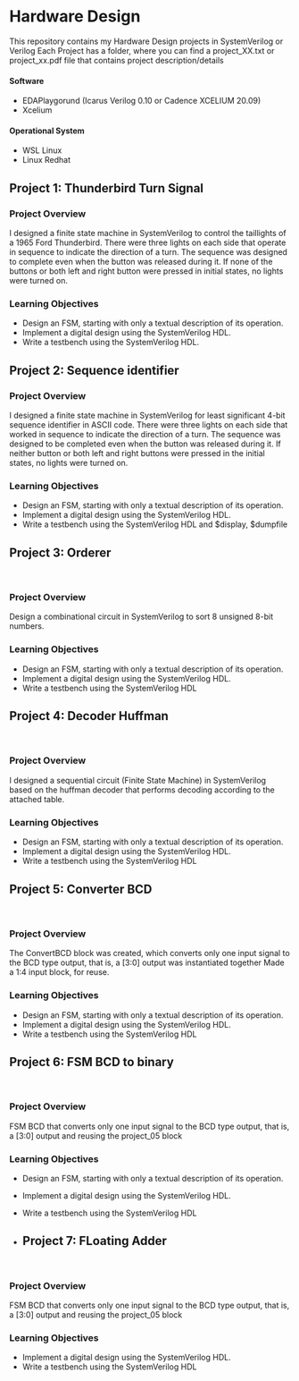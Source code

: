 # Hardware Design
This repository contains my Hardware Design projects in SystemVerilog or Verilog
Each Project has a folder, where you can find a project_XX.txt or project_xx.pdf file that contains project description/details

#### Software
* EDAPlaygorund (Icarus Verilog 0.10 or Cadence XCELIUM 20.09)
* Xcelium 

#### Operational System
* WSL Linux 
* Linux Redhat

## Project 1: Thunderbird Turn Signal

### Project Overview

I designed a finite state machine in SystemVerilog to control the taillights of a 1965 Ford Thunderbird. There were three lights on each side that operate in sequence to indicate the direction of a turn. The sequence was designed to complete even when the button was released during it. If none of the buttons or both left and right button were pressed in initial states, no lights were turned on.

### Learning Objectives
* Design an FSM, starting with only a textual description of its operation.
* Implement a digital design using the SystemVerilog HDL.
* Write a testbench using the SystemVerilog HDL.

## Project 2: Sequence identifier

### Project Overview

I designed a finite state machine in SystemVerilog for least significant 4-bit sequence identifier in ASCII code. There were three lights on each side that worked in sequence to indicate the direction of a turn. The sequence was designed to be completed even when the button was released during it. If neither button or both left and right buttons were pressed in the initial states, no lights were turned on.

### Learning Objectives
* Design an FSM, starting with only a textual description of its operation.
* Implement a digital design using the SystemVerilog HDL.
* Write a testbench using the SystemVerilog HDL and $display, $dumpfile

## Project 3: Orderer
​
### Project Overview

Design a combinational circuit in SystemVerilog to sort 8 unsigned 8-bit numbers.

### Learning Objectives
* Design an FSM, starting with only a textual description of its operation.
* Implement a digital design using the SystemVerilog HDL.
* Write a testbench using the SystemVerilog HDL

## Project 4: Decoder Huffman 
​
### Project Overview

I designed a sequential circuit (Finite State Machine) in SystemVerilog based on the huffman decoder that performs decoding according to the attached table.

### Learning Objectives
* Design an FSM, starting with only a textual description of its operation.
* Implement a digital design using the SystemVerilog HDL.
* Write a testbench using the SystemVerilog HDL

## Project 5: Converter BCD 
​
### Project Overview

The ConvertBCD block was created, which converts only one input signal to the BCD type output, that is, a [3:0] output was instantiated together
Made a 1:4 input block, for reuse.

### Learning Objectives
* Design an FSM, starting with only a textual description of its operation.
* Implement a digital design using the SystemVerilog HDL.
* Write a testbench using the SystemVerilog HDL

## Project 6: FSM BCD to binary
​
### Project Overview

FSM BCD that converts only one input signal to the BCD type output, that is, a [3:0] output and
reusing the project_05 block

### Learning Objectives
* Design an FSM, starting with only a textual description of its operation.
* Implement a digital design using the SystemVerilog HDL.
* Write a testbench using the SystemVerilog HDL

* ## Project 7: FLoating Adder
​
### Project Overview

FSM BCD that converts only one input signal to the BCD type output, that is, a [3:0] output and
reusing the project_05 block

### Learning Objectives
* Implement a digital design using the SystemVerilog HDL.
* Write a testbench using the SystemVerilog HDL
